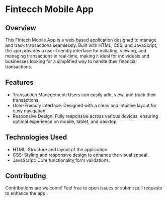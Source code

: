 # Fintecch Mobile App

## Overview

This Fintech Mobile App is a web-based application designed to manage and track transactions seamlessly. Built with HTML, CSS, and JavaScript, the app provides a user-friendly interface for initiating, viewing, and managing transactions in real-time, making it ideal for individuals and businesses looking for a simplified way to handle their financial transactions.

## Features

- Transaction Management: Users can easily add, view, and track their transactions.
-  User-Friendly Interface: Designed with a clean and intuitive layout for easy navigation.
- Responsive Design: Fully responsive across various devices, ensuring optimal experience on mobile, tablet, and desktop.

## Technologies Used

- HTML: Structure and layout of the application.
- CSS: Styling and responsive design to enhance the visual appeal.
- JavaScript: Core functionality,form validations.

## Contributing
Contributions are welcome! Feel free to open issues or submit pull requests to enhance the app.
